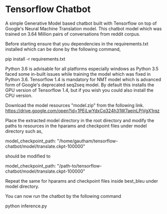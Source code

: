 # Tensorflow Chatbot

A simple Generative Model based chatbot built with Tensorflow on top of Google's Neural Machine Translation model. This chatbot model which was trained on 3.64 Million pairs of conversations from reddit corpus.

Before starting ensure that you dependencies in the requirements.txt installed which can be done by the following command,

pip install -r requirements.txt

Python 3.6 is advisable for all platforms especially windows as Python 3.5 faced some in-built issues while training the model which was fixed in Python 3.6. Tensorflow 1.4 is mandatory for NMT model which is advanced form of Google's deprecated seq2seq model. By default this installs the GPU version of Tensorflow 1.4, but if you wish you could also install the CPU version.

Download the model resources "model.zip" from the following link.
https://drive.google.com/open?id=1PEjLwYdxCq324h31W7aeinLPjVgX1rqz


Place the extracted model directory in the root directory and modify the paths to resources in the hparams and checkpoint files under model directory such as, 

model_checkpoint_path: "/home/gautham/tensorflow-chatbot/model/translate.ckpt-100000" 

should be modified to 

model_checkpoint_path: "/path-to/tensorflow-chatbot/model/translate.ckpt-100000"

Repeat the same for hparams and checkpoint files inside best_bleu under model directory.

You can now run the chatbot by the following command

python inference.py


